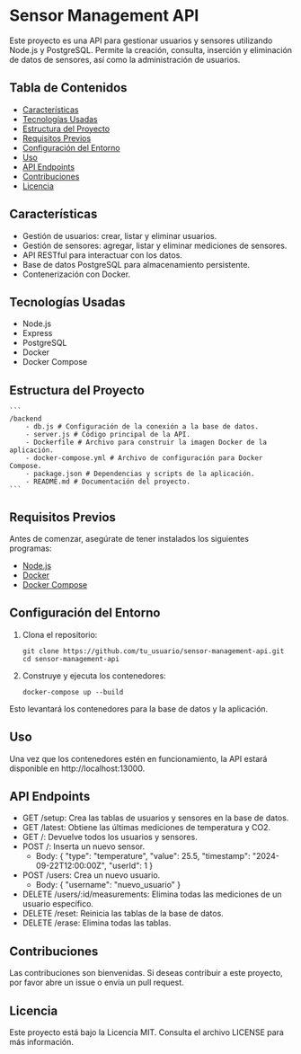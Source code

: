 # Sensor Management API

Este proyecto es una API para gestionar usuarios y sensores utilizando Node.js y PostgreSQL. Permite la creación, consulta, inserción y eliminación de datos de sensores, así como la administración de usuarios.

## Tabla de Contenidos

- [Características](#características)
- [Tecnologías Usadas](#tecnologías-usadas)
- [Estructura del Proyecto](#estructura-del-proyecto)
- [Requisitos Previos](#requisitos-previos)
- [Configuración del Entorno](#configuración-del-entorno)
- [Uso](#uso)
- [API Endpoints](#api-endpoints)
- [Contribuciones](#contribuciones)
- [Licencia](#licencia)

## Características

- Gestión de usuarios: crear, listar y eliminar usuarios.
- Gestión de sensores: agregar, listar y eliminar mediciones de sensores.
- API RESTful para interactuar con los datos.
- Base de datos PostgreSQL para almacenamiento persistente.
- Contenerización con Docker.

## Tecnologías Usadas

- Node.js
- Express
- PostgreSQL
- Docker
- Docker Compose

## Estructura del Proyecto

    ```
    /backend
        - db.js # Configuración de la conexión a la base de datos.
        - server.js # Código principal de la API.
        - Dockerfile # Archivo para construir la imagen Docker de la aplicación.
        - docker-compose.yml # Archivo de configuración para Docker Compose.
        - package.json # Dependencias y scripts de la aplicación.
        - README.md # Documentación del proyecto.
    ```

## Requisitos Previos

Antes de comenzar, asegúrate de tener instalados los siguientes programas:

- [Node.js](https://nodejs.org/)
- [Docker](https://www.docker.com/)
- [Docker Compose](https://docs.docker.com/compose/)

## Configuración del Entorno

1. Clona el repositorio:

    ```
    git clone https://github.com/tu_usuario/sensor-management-api.git
    cd sensor-management-api
    ```

2. Construye y ejecuta los contenedores:

    ```
    docker-compose up --build
    ```

Esto levantará los contenedores para la base de datos y la aplicación.

 ## Uso

Una vez que los contenedores estén en funcionamiento, la API estará disponible en http://localhost:13000.

 ## API Endpoints

- GET /setup: Crea las tablas de usuarios y sensores en la base de datos.
- GET /latest: Obtiene las últimas mediciones de temperatura y CO2.
- GET /: Devuelve todos los usuarios y sensores.
- POST /: Inserta un nuevo sensor.
    - Body: { "type": "temperature", "value": 25.5, "timestamp": "2024-09-22T12:00:00Z", "userId": 1 }
- POST /users: Crea un nuevo usuario.
    - Body: { "username": "nuevo_usuario" }
- DELETE /users/:id/measurements: Elimina todas las mediciones de un usuario específico.
- DELETE /reset: Reinicia las tablas de la base de datos.
- DELETE /erase: Elimina todas las tablas.

 ## Contribuciones

Las contribuciones son bienvenidas. Si deseas contribuir a este proyecto, por favor abre un issue o envía un pull request.

 ## Licencia

Este proyecto está bajo la Licencia MIT. Consulta el archivo LICENSE para más información.
